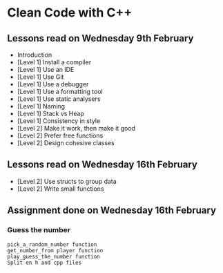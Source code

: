# Clean Code with C++

## Lessons read on Wednesday 9th February

- Introduction
- [Level 1] Install a compiler
- [Level 1] Use an IDE
- [Level 1] Use Git
- [Level 1] Use a debugger
- [Level 1] Use a formatting tool
- [Level 1] Use static analysers
- [Level 1] Naming
- [Level 1] Stack vs Heap
- [Level 1] Consistency in style
- [Level 2] Make it work, then make it good		
- [Level 2] Prefer free functions
- [Level 2] Design cohesive classes

## Lessons read on Wednesday 16th February

- [Level 2] Use structs to group data
- [Level 2] Write small functions

## Assignment done on Wednesday 16th February

### Guess the number
    
    pick_a_random_number function
    get_number_from player function
    play_guess_the_number function
    Split en h and cpp files